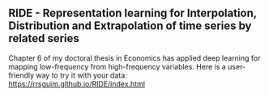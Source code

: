 ## RIDE - Representation learning for Interpolation, Distribution and Extrapolation of time series by related series

Chapter 6 of my doctoral thesis in Economics has applied deep learning for mapping low-frequency from high-frequency variables. 
Here is a user-friendly way to try it with your data: https://rrsguim.github.io/RIDE/index.html
